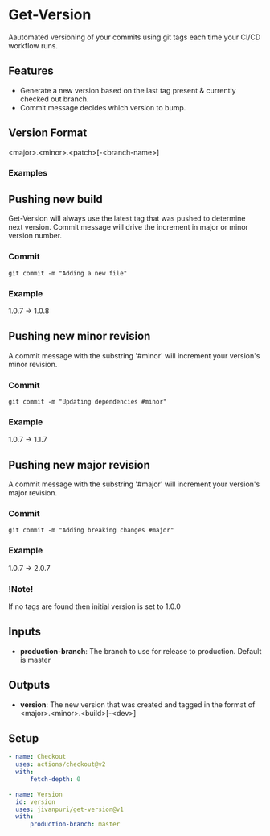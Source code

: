 # Get-Version
Aautomated versioning of your commits using git tags each time your CI/CD workflow runs.
## Features
* Generate a new version based on the last tag present & currently checked out branch.
* Commit message decides which version to bump.
## Version Format
\<major\>.\<minor\>.\<patch\>\[-\<branch-name\>\]
### Examples
## Pushing new build
Get-Version will always use the latest tag that was pushed to determine next version. 
Commit message will drive the increment in major or minor version number.
### Commit
```
git commit -m "Adding a new file"
```
### Example
1.0.7 -> 1.0.8
## Pushing new minor revision
A commit message with the substring '#minor' will increment your version's minor revision. 
### Commit
```
git commit -m "Updating dependencies #minor"
```
### Example
1.0.7 -> 1.1.7
## Pushing new major revision
A commit message with the substring '#major' will increment your version's major revision. 
### Commit
```
git commit -m "Adding breaking changes #major"
```
### Example
1.0.7 -> 2.0.7
### !Note!
If no tags are found then initial version is set to 1.0.0
## Inputs
* **production-branch**: The branch to use for release to production. Default is master
## Outputs
* **version**: The new version that was created and tagged in the format of \<major\>.\<minor\>.\<build\>\[-\<dev\>\]
## Setup
```yml
- name: Checkout  
  uses: actions/checkout@v2  
  with:  
      fetch-depth: 0  
      
- name: Version  
  id: version  
  uses: jivanpuri/get-version@v1  
  with:  
      production-branch: master    
```
